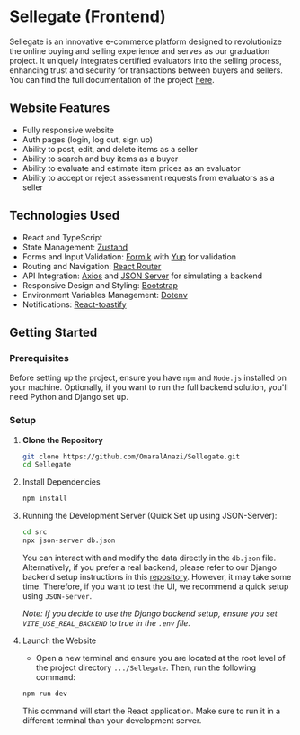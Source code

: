 # Sellegate (Frontend)

Sellegate is an innovative e-commerce platform designed to revolutionize the online buying and selling experience and serves as our graduation project. It uniquely integrates certified evaluators into the selling process, enhancing trust and security for transactions between buyers and sellers. You can find the full documentation of the project [here](https://drive.google.com/file/d/1ta0M59a4IiTMR1U7VnAvEDoot0HxtB1j/view).

## Website Features

- Fully responsive website
- Auth pages (login, log out, sign up)
- Ability to post, edit, and delete items as a seller
- Ability to search and buy items as a buyer
- Ability to evaluate and estimate item prices as an evaluator
- Ability to accept or reject assessment requests from evaluators as a seller

## Technologies Used

- React and TypeScript
- State Management: [Zustand](https://github.com/pmndrs/zustand)
- Forms and Input Validation: [Formik](https://formik.org/) with [Yup](https://github.com/jquense/yup) for validation
- Routing and Navigation: [React Router](https://reactrouter.com/)
- API Integration: [Axios](https://axios-http.com/) and [JSON Server](https://github.com/typicode/json-server) for simulating a backend
- Responsive Design and Styling: [Bootstrap](https://getbootstrap.com/)
- Environment Variables Management: [Dotenv](https://github.com/motdotla/dotenv)
- Notifications: [React-toastify](https://fkhadra.github.io/react-toastify/)

## Getting Started

### Prerequisites

Before setting up the project, ensure you have `npm` and `Node.js` installed on your machine. Optionally, if you want to run the full backend solution, you'll need Python and Django set up.

### Setup

1. **Clone the Repository**

   ```bash
   git clone https://github.com/OmaralAnazi/Sellegate.git
   cd Sellegate
   ```

2. Install Dependencies

   ```bash
   npm install
   ```

3. Running the Development Server (Quick Set up using JSON-Server):

   ```bash
   cd src
   npx json-server db.json
   ```

   You can interact with and modify the data directly in the `db.json` file. Alternatively, if you prefer a real backend, please refer to our Django backend setup instructions in this [repository](https://github.com/AymanBerri/Sellegate). However, it may take some time. Therefore, if you want to test the UI, we recommend a quick setup using `JSON-Server`.

   _Note: If you decide to use the Django backend setup, ensure you set `VITE_USE_REAL_BACKEND` to true in the `.env` file._

4. Launch the Website

   - Open a new terminal and ensure you are located at the root level of the project directory `.../Sellegate`. Then, run the following command:

   ```bash
   npm run dev
   ```

   This command will start the React application. Make sure to run it in a different terminal than your development server.
